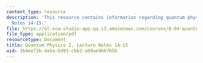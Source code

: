 ```yaml
---
content_type: resource
description: 'This resource contains information regarding quantum physics: Lecture
  Notes 14-15.'
file: https://ol-ocw-studio-app-qa.s3.amazonaws.com/courses/8-04-quantum-physics-i-spring-2016/3b4ee73bda5abd93cbb2a89ae9b6765b_MIT8_04S16_LecNotes14_15.pdf
file_type: application/pdf
resourcetype: Document
title: Quantum Physics I, Lecture Notes 14-15
uid: 3b4ee73b-da5a-bd93-cbb2-a89ae9b6765b
---
```

